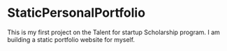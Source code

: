 # StaticPersonalPortfolio
This is my first project on the Talent for startup Scholarship program. I am building a static portfolio website for myself.
